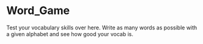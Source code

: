 # Word_Game
Test your vocabulary skills over here. Write as many words as possible with a given alphabet and see how good your vocab is.

